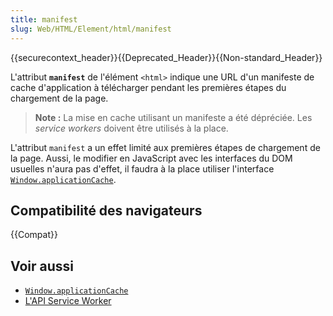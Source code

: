 ```yaml
---
title: manifest
slug: Web/HTML/Element/html/manifest
---
```


{{securecontext_header}}{{Deprecated_Header}}{{Non-standard_Header}}

L'attribut **`manifest`** de l'élément `<html>` indique une URL d'un manifeste de cache d'application à télécharger pendant les premières étapes du chargement de la page.

> **Note :** La mise en cache utilisant un manifeste a été dépréciée. Les <i lang="en">service workers</i> doivent être utilisés à la place.

L'attribut `manifest` a un effet limité aux premières étapes de chargement de la page. Aussi, le modifier en JavaScript avec les interfaces du DOM usuelles n'aura pas d'effet, il faudra à la place utiliser l'interface [`Window.applicationCache`](/fr/docs/Web/API/Window/applicationCache).

## Compatibilité des navigateurs

{{Compat}}

## Voir aussi

- [`Window.applicationCache`](/fr/docs/Web/API/Window/applicationCache)
- [L'API Service Worker](/fr/docs/Web/API/Service_Worker_API)
